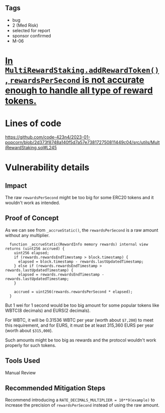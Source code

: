 ## Tags

- bug
- 2 (Med Risk)
- selected for report
- sponsor confirmed
- M-06

# [In `MultiRewardStaking.addRewardToken()`, `rewardsPerSecond` is not accurate enough to handle all type of reward tokens.](https://github.com/code-423n4/2023-01-popcorn-findings/issues/619) 

# Lines of code

https://github.com/code-423n4/2023-01-popcorn/blob/2d373f8748a140f5d7a57e738172750811449c04/src/utils/MultiRewardStaking.sol#L245


# Vulnerability details

## Impact
The raw `rewardsPerSecond` might be too big for some ERC20 tokens and it wouldn't work as intended.

## Proof of Concept
As we can see from `_accrueStatic()`, the `rewardsPerSecond` is a raw amount without any multiplier.

```solidity
  function _accrueStatic(RewardInfo memory rewards) internal view returns (uint256 accrued) {
    uint256 elapsed;
    if (rewards.rewardsEndTimestamp > block.timestamp) {
      elapsed = block.timestamp - rewards.lastUpdatedTimestamp;
    } else if (rewards.rewardsEndTimestamp > rewards.lastUpdatedTimestamp) {
      elapsed = rewards.rewardsEndTimestamp - rewards.lastUpdatedTimestamp;
    }

    accrued = uint256(rewards.rewardsPerSecond * elapsed);
  }
```

But 1 wei for 1 second would be too big amount for some popular tokens like WBTC(8 decimals) and EURS(2 decimals).

For WBTC, it will be 0.31536 WBTC per year (worth about `$7,200`) to meet this requirement, and for EURS, it must be at least 315,360 EURS per year (worth about `$315,000`).

Such amounts might be too big as rewards and the protocol wouldn't work properly for such tokens.

## Tools Used
Manual Review

## Recommended Mitigation Steps
Recommend introducing a `RATE_DECIMALS_MULTIPLIER = 10**9(example)` to increase the precision of `rewardsPerSecond` instead of using the raw amount.